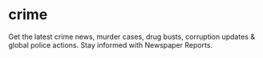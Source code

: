 # crime
Get the latest crime news, murder cases, drug busts, corruption updates &amp; global police actions. Stay informed with Newspaper Reports.
